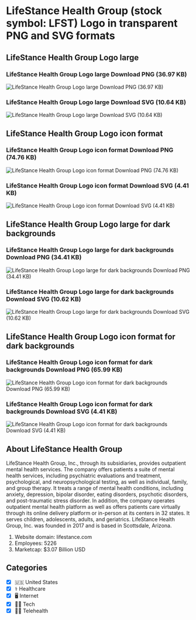 # LifeStance Health Group (stock symbol: LFST) Logo in transparent PNG and SVG formats

## LifeStance Health Group Logo large

### LifeStance Health Group Logo large Download PNG (36.97 KB)

![LifeStance Health Group Logo large Download PNG (36.97 KB)](/img/orig/LFST_BIG-2000fae8.png)

### LifeStance Health Group Logo large Download SVG (10.64 KB)

![LifeStance Health Group Logo large Download SVG (10.64 KB)](/img/orig/LFST_BIG-aacfb3e9.svg)

## LifeStance Health Group Logo icon format

### LifeStance Health Group Logo icon format Download PNG (74.76 KB)

![LifeStance Health Group Logo icon format Download PNG (74.76 KB)](/img/orig/LFST-aa3fba28.png)

### LifeStance Health Group Logo icon format Download SVG (4.41 KB)

![LifeStance Health Group Logo icon format Download SVG (4.41 KB)](/img/orig/LFST-520c1a19.svg)

## LifeStance Health Group Logo large for dark backgrounds

### LifeStance Health Group Logo large for dark backgrounds Download PNG (34.41 KB)

![LifeStance Health Group Logo large for dark backgrounds Download PNG (34.41 KB)](/img/orig/LFST_BIG.D-6b786c3d.png)

### LifeStance Health Group Logo large for dark backgrounds Download SVG (10.62 KB)

![LifeStance Health Group Logo large for dark backgrounds Download SVG (10.62 KB)](/img/orig/LFST_BIG.D-2d98a8ce.svg)

## LifeStance Health Group Logo icon format for dark backgrounds

### LifeStance Health Group Logo icon format for dark backgrounds Download PNG (65.99 KB)

![LifeStance Health Group Logo icon format for dark backgrounds Download PNG (65.99 KB)](/img/orig/LFST.D-43b61408.png)

### LifeStance Health Group Logo icon format for dark backgrounds Download SVG (4.41 KB)

![LifeStance Health Group Logo icon format for dark backgrounds Download SVG (4.41 KB)](/img/orig/LFST.D-f49947a8.svg)

## About LifeStance Health Group

LifeStance Health Group, Inc., through its subsidiaries, provides outpatient mental health services. The company offers patients a suite of mental health services, including psychiatric evaluations and treatment, psychological, and neuropsychological testing, as well as individual, family, and group therapy. It treats a range of mental health conditions, including anxiety, depression, bipolar disorder, eating disorders, psychotic disorders, and post-traumatic stress disorder. In addition, the company operates outpatient mental health platform as well as offers patients care virtually through its online delivery platform or in-person at its centers in 32 states. It serves children, adolescents, adults, and geriatrics. LifeStance Health Group, Inc. was founded in 2017 and is based in Scottsdale, Arizona.

1. Website domain: lifestance.com
2. Employees: 5226
3. Marketcap: $3.07 Billion USD


## Categories
- [x] 🇺🇸 United States
- [x] ⚕️ Healthcare
- [x] 🖥️ Internet
- [x] 👩‍💻 Tech
- [x] 👨‍⚕️ Telehealth
